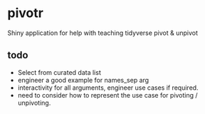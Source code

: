 # pivotr
Shiny application for help with teaching tidyverse pivot &amp; unpivot

## todo

* Select from curated data list
* engineer a good example for names_sep arg
* interactivity for all arguments, engineer use cases if required.
* need to consider how to represent the use case for pivoting / unpivoting.

